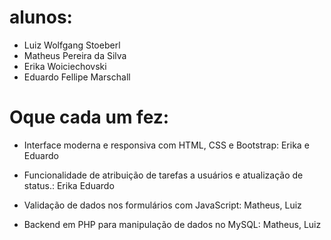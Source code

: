 # alunos:
- Luiz Wolfgang Stoeberl
- Matheus Pereira da Silva
- Erika Woiciechovski
- Eduardo Fellipe Marschall

# Oque cada um fez:
- Interface moderna e responsiva com HTML, CSS e Bootstrap: 
Erika e Eduardo

- Funcionalidade de atribuição de tarefas a usuários e atualização de
status.: 
Erika Eduardo

- Validação de dados nos formulários com JavaScript: 
Matheus, Luiz

- Backend em PHP para manipulação de dados no MySQL: 
Matheus, Luiz
